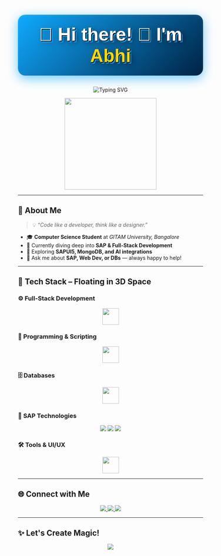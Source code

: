 <h1 align="center" style="
  font-family: 'Orbitron', sans-serif;
  font-size: 50px;
  color: #ffffff;
  background: linear-gradient(135deg, #0FAAFF, #002244);
  padding: 25px 20px;
  border-radius: 20px;
  margin: 30px auto;
  width: fit-content;
  text-shadow: 
    2px 2px 0 #000000, 
    4px 4px 0 #0FAAFF, 
    6px 6px 15px rgba(0,0,0,0.6);
  box-shadow: 
    0 8px 30px rgba(15,170,255,0.6),
    inset 0 2px 6px rgba(255,255,255,0.1);
">
  🎯 Hi there! 👋 I'm <span style="color:#FFD700;">Abhi</span>
</h1>

<p align="center">
  <img src="https://readme-typing-svg.demolab.com?font=Orbitron&size=30&duration=3000&pause=1000&color=0FAAFF&center=true&vCenter=true&width=600&lines=SAP+Developer+%7C+Full+Stack+Learner+%7C+AI+Explorer" alt="Typing SVG" />
</p>

<p align="center">
  <img src="https://user-images.githubusercontent.com/89788178/235298118-4c98504d-7c3a-4d30-b2a7-ccc3d89c45ac.gif" width="250"/>
</p>

---

## 🌟 About Me  

> 💡 *“Code like a developer, think like a designer.”*

- 🎓 **Computer Science Student** at *GITAM University, Bangalore*  
- 💼 Currently diving deep into **SAP & Full-Stack Development**  
- 🧠 Exploring **SAPUI5, MongoDB, and AI integrations**  
- 💬 Ask me about **SAP, Web Dev, or DBs** — always happy to help!

---

## 🧰 Tech Stack – Floating in 3D Space

### ⚙️ Full-Stack Development
<div align="center">
  <img src="https://skillicons.dev/icons?i=html,css,js,vue,react,nodejs" height="45"/>
</div>

### 🧠 Programming & Scripting  
<div align="center">
  <img src="https://skillicons.dev/icons?i=python,c" height="45"/>
</div>

### 🗄️ Databases  
<div align="center">
  <img src="https://skillicons.dev/icons?i=mongodb,mysql" height="45"/>
</div>

### 🧩 SAP Technologies  
<div align="center">
  <img src="https://img.shields.io/badge/SAP-0FAAFF?style=for-the-badge&logo=sap&logoColor=white"/>
  <img src="https://img.shields.io/badge/SAPUI5-35495E?style=for-the-badge&logo=sap&logoColor=white"/>
  <img src="https://img.shields.io/badge/SAP%20S/4HANA-0FAAFF?style=for-the-badge&logo=sap&logoColor=white"/>
</div>

### 🛠️ Tools & UI/UX  
<div align="center">
  <img src="https://skillicons.dev/icons?i=git,github,vscode,figma" height="45"/>
</div>

---

## 🌐 Connect with Me

<p align="center">
  <a href="https://www.linkedin.com/in/svabhilash/">
    <img src="https://img.shields.io/badge/LinkedIn-blue?style=for-the-badge&logo=linkedin&logoColor=white"/>
  </a>
  <a href="mailto:sattaruvenkataabhilash@gmail.com">
    <img src="https://img.shields.io/badge/Gmail-Contact-red?style=for-the-badge&logo=gmail&logoColor=white"/>
  </a>
  <a href="https://github.com/Abhi-godse">
    <img src="https://img.shields.io/badge/GitHub-Abhi--godse-black?style=for-the-badge&logo=github"/>
  </a>
</p>

---

## ✨ Let's Create Magic!
<p align="center">
  <img src="https://readme-typing-svg.demolab.com?font=Fira+Code&size=24&pause=1000&color=F7F7F7&background=0FAAFFFF&center=true&vCenter=true&width=435&lines=Code.+Build.+Innovate."/>
</p>
